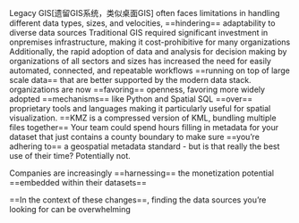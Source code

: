 Legacy GIS[遗留GIS系统，类似桌面GIS] often faces limitations in handling different data types, sizes, and velocities, ==hindering== adaptability to diverse data sources
Traditional GIS required significant investment in onpremises infrastructure, making it cost-prohibitive for many organizations
Additionally, the rapid adoption of data and analysis for decision making by organizations of all sectors and sizes has increased the need for easily automated, connected, and repeatable workflows ==running on top of large scale data== that are better supported by the modern data stack.
organizations are now ==favoring== openness, favoring more widely adopted ==mechanisms== like Python and Spatial SQL ==over== proprietary tools and languages
making it particularly useful for spatial visualization.
==KMZ is a compressed version of KML, bundling multiple files together==
Your team could spend hours filling in metadata for your dataset that just contains a county boundary to make sure ==you’re adhering to== a geospatial metadata standard - but is that really the best use of their time? Potentially not.

​Companies are increasingly ==harnessing== the monetization potential ==embedded within their datasets==

​==In the context of these changes==, finding the data sources you’re looking for can be overwhelming